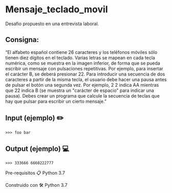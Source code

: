 # Mensaje_teclado_movil

Desafio propuesto en una entrevista laboral.

## Consigna:
“El alfabeto español contiene 26 caracteres y los teléfonos móviles sólo tienen diez dígitos en el teclado. Varias letras se mapean en cada tecla numérica, como se muestra en la imagen inferior, de forma que se pueda escribir un mensaje con pulsaciones repetitivas. Por ejemplo, para insertar el carácter B, se deberá presionar 22. Para introducir una secuencia de dos caracteres a partir de la misma tecla, el usuario debe hacer una pausa antes de pulsar el botón una segunda vez. Por ejemplo, 2 2 indica AA mientras que 22 indica B (se muestra un "carácter de espacio" para indicar una pausa).
Debes crear un programa que calcule la secuencia de teclas que hay que pulsar para escribir un cierto mensaje.”

## Input (ejemplo) :pencil2:
  
  `>>> foo bar`
  
## Output (ejemplo) :computer:

`>>> 333666 6660222777`

Pre-requisitos 📋
Python 3.7

Construido con 🛠️
Python 3.7
